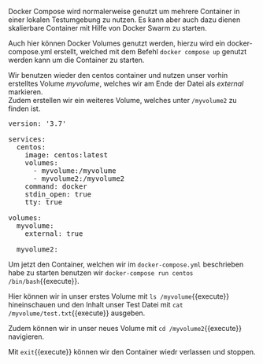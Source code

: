 Docker Compose wird normalerweise genutzt um mehrere Container in einer lokalen Testumgebung zu nutzen. Es kann aber auch dazu dienen skalierbare Container mit Hilfe von Docker Swarm zu starten.

Auch hier können Docker Volumes genutzt werden, hierzu wird ein docker-compose.yml erstellt, welched mit dem Befehl `docker compose up` genutzt werden kann um die Container zu starten.

Wir benutzen wieder den centos container und nutzen unser vorhin erstelltes Volume _myvolume_, welches wir am Ende der Datei als _external_ markieren.<br/>
Zudem erstellen wir ein weiteres Volume, welches unter `/myvolume2` zu finden ist.

<pre class="file" data-filename="docker-compose.yml" data-target="replace">
version: '3.7'

services:
  centos: 
    image: centos:latest
    volumes:
      - myvolume:/myvolume
      - myvolume2:/myvolume2
    command: docker
    stdin_open: true
    tty: true

volumes:
  myvolume:
    external: true

  myvolume2:
</pre>

Um jetzt den Container, welchen wir im `docker-compose.yml` beschrieben habe zu starten benutzen wir `docker-compose run centos /bin/bash`{{execute}}.

Hier können wir in unser erstes Volume mit `ls /myvolume`{{execute}} hineinschauen und den Inhalt unser Test Datei mit `cat /myvolume/test.txt`{{execute}} ausgeben.

Zudem können wir in unser neues Volume mit `cd /myvolume2`{{execute}} navigieren.

Mit `exit`{{execute}} können wir den Container wiedr verlassen und stoppen.
